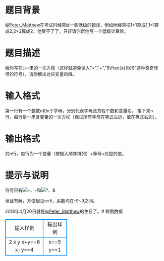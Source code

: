 # 题目背景
[@Peter_Matthew](https://www.luogu.org/space/show?uid=59593)在考试时经常```饭```一些低级的错误，例如他经常把1+1算成1,1$\times$1算成2,2$\times$2算成2，他受不了了，只好请你帮他写一个低级计算器。
# 题目描述
给你写在```C++```里的一次方程（这样就避免读入"$\times$","$\div$","$\frac{a}{b}$"这种奇奇怪怪的符号），请你解出对应变量的值。
# 输入格式
第一行有一个整数n和n个字母，分别代表字母及方程个数和变量名。
接下来n行，每行是一串含变量的一次方程（保证所有字母在等式左边，值在等式右边）。
# 输出格式
共n行，每行为一个变量（按输入顺序排列）+等号+对应的值。
# 提示与说明
符号只有![+、-](/source/joyoi/pmbdyr-2/img/aHR0cHM6Ly9jZG4ubHVvZ3Uub3JnL3VwbG9hZC9waWMvMTc0NTcucG5n.png)和![*、&](/source/joyoi/pmbdyr-2/img/aHR0cHM6Ly9jZG4ubHVvZ3Uub3JnL3VwbG9hZC9waWMvMTc0NTkucG5n.png)

保证有解，方便起见n$\leq$5，系数均在-9~9之间。

2018年4月20日就是[@Peter_Matthew](https://www.luogu.org/space/show?uid=59593)的生日了。# 样例数据
<style>
        table,table tr th, table tr td { border:1px solid #0094ff; }
        table { width: 200px; min-height: 25px; line-height: 25px; text-align: center; border-collapse: collapse;}   
    </style>
<table>
	<tr>
		<td>输入样例</td>
		<td>输出样例</td>
	</tr>
<tr><td>2 x y
x+y==6
x-y==4
</td><td>x==5
y==1
</td></tr></table>
